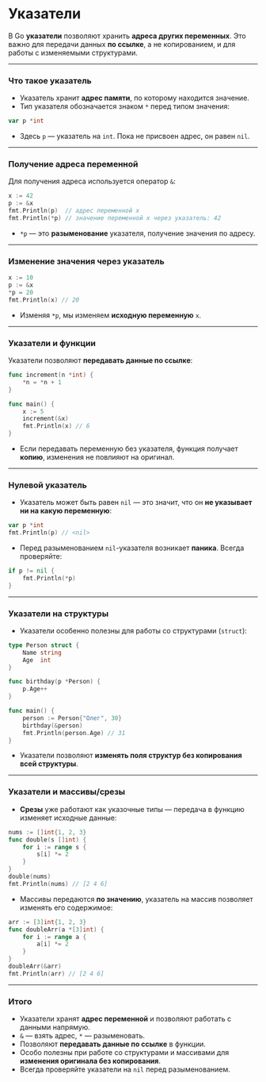 # Указатели

В Go **указатели** позволяют хранить **адреса других переменных**. Это важно для передачи данных **по ссылке**, а не копированием, и для работы с изменяемыми структурами.

---

### Что такое указатель

* Указатель хранит **адрес памяти**, по которому находится значение.
* Тип указателя обозначается знаком `*` перед типом значения:

```go
var p *int
```

* Здесь `p` — указатель на `int`. Пока не присвоен адрес, он равен `nil`.

---

### Получение адреса переменной

Для получения адреса используется оператор `&`:

```go
x := 42
p := &x
fmt.Println(p)  // адрес переменной x
fmt.Println(*p) // значение переменной x через указатель: 42
```

* `*p` — это **разыменование** указателя, получение значения по адресу.

---

### Изменение значения через указатель

```go
x := 10
p := &x
*p = 20
fmt.Println(x) // 20
```

* Изменяя `*p`, мы изменяем **исходную переменную** `x`.

---

### Указатели и функции

Указатели позволяют **передавать данные по ссылке**:

```go
func increment(n *int) {
    *n = *n + 1
}

func main() {
    x := 5
    increment(&x)
    fmt.Println(x) // 6
}
```

* Если передавать переменную без указателя, функция получает **копию**, изменения не повлияют на оригинал.

---

### Нулевой указатель

* Указатель может быть равен `nil` — это значит, что он **не указывает ни на какую переменную**:

```go
var p *int
fmt.Println(p) // <nil>
```

* Перед разыменованием `nil`-указателя возникает **паника**. Всегда проверяйте:

```go
if p != nil {
    fmt.Println(*p)
}
```

---

### Указатели на структуры

* Указатели особенно полезны для работы со структурами (`struct`):

```go
type Person struct {
    Name string
    Age  int
}

func birthday(p *Person) {
    p.Age++
}

func main() {
    person := Person{"Олег", 30}
    birthday(&person)
    fmt.Println(person.Age) // 31
}
```

* Указатели позволяют **изменять поля структур без копирования всей структуры**.

---

### Указатели и массивы/срезы

* **Срезы** уже работают как указочные типы — передача в функцию изменяет исходные данные:

```go
nums := []int{1, 2, 3}
func double(s []int) {
    for i := range s {
        s[i] *= 2
    }
}
double(nums)
fmt.Println(nums) // [2 4 6]
```

* Массивы передаются **по значению**, указатель на массив позволяет изменять его содержимое:

```go
arr := [3]int{1, 2, 3}
func doubleArr(a *[3]int) {
    for i := range a {
        a[i] *= 2
    }
}
doubleArr(&arr)
fmt.Println(arr) // [2 4 6]
```

---

### Итого

* Указатели хранят **адрес переменной** и позволяют работать с данными напрямую.
* `&` — взять адрес, `*` — разыменовать.
* Позволяют **передавать данные по ссылке** в функции.
* Особо полезны при работе со структурами и массивами для **изменения оригинала без копирования**.
* Всегда проверяйте указатели на `nil` перед разыменованием.